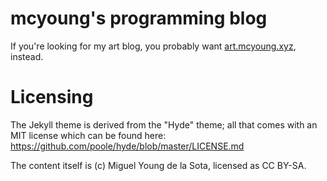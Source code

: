 # mcyoung's programming blog

If you're looking for my art blog, you probably want
[art.mcyoung.xyz](https://art.mcyoung.xyz), instead.

# Licensing

The Jekyll theme is derived from the "Hyde" theme; all that comes with an MIT
license which can be found here: https://github.com/poole/hyde/blob/master/LICENSE.md

The content itself is (c) Miguel Young de la Sota, licensed as CC BY-SA.
